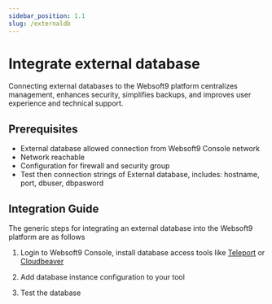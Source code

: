 ```yaml
---
sidebar_position: 1.1
slug: /externaldb
---
```


# Integrate external database

Connecting external databases to the Websoft9 platform centralizes management, enhances security, simplifies backups, and improves user experience and technical support.

## Prerequisites

- External database allowed connection from Websoft9 Console network
- Network reachable
- Configuration for firewall and security group 
- Test then connection strings of External database, includes: hostname, port, dbuser, dbpasword

## Integration Guide

The generic steps for integrating an external database into the Websoft9 platform are as follows

1. Login to Websoft9 Console, install database access tools like [Teleport](./teleport) or [Cloudbeaver](./cloudbeaver)

2. Add database instance configuration to your tool

3. Test the database 